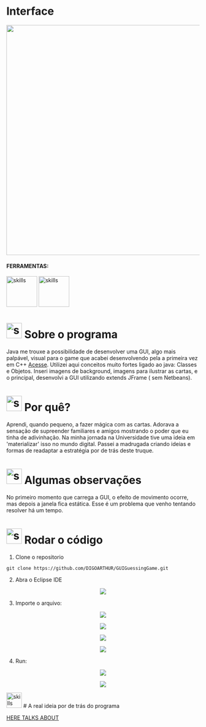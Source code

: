 # Interface

 <p align="center">
 <img src="https://github.com/DIGOARTHUR/Java-01-GUIGuessingGame/blob/master/IMGs -- Readme/GUI.gif" align="center" height="600" width="710" >
</p>      

#### FERRAMENTAS:
<p align="left">

<img  alt="skills"  width="80" height="80" src="https://user-images.githubusercontent.com/59892368/148622155-a24423fe-963c-4cba-b41a-5875a9bf44e4.png">


<img  alt="skills"  width="80" height="80" src="https://user-images.githubusercontent.com/59892368/148622378-07ab539a-2dc9-42c3-8326-92bb1939b3ca.png">

</p>
 

# <img  alt="skills"  width="40" height="40" src="https://user-images.githubusercontent.com/59892368/148622497-164365e8-f6b0-4f40-bc75-a0ed4da6059b.png">  Sobre o programa <!---write here : talk a little about project: what's does, example.  -->
Java me trouxe a possibilidade de desenvolver uma GUI, algo mais palpável, visual para o game que acabei desenvolvendo pela a primeira vez em C++ [Acesse](https://github.com/DIGOARTHUR/Console-GuessingGame.git). Utilizei aqui conceitos muito fortes ligado ao java: Classes e Objetos. Inseri imagens de background, imagens para ilustrar as cartas, e o principal, desenvolvi a GUI utilizando extends JFrame ( sem Netbeans).

  
  


# <img  alt="skills"  width="40" height="40" src="https://user-images.githubusercontent.com/59892368/148622627-c1eaa513-ca90-49e2-b5b8-c11d369becef.png"> Por quê?  <!---write here : motivation that led to created ; why did you do this program?   -->
Aprendi, quando pequeno, a fazer mágica com as cartas. Adorava a sensação de supreender familiares e amigos mostrando o poder que eu tinha de adivinhação.
Na minha jornada na Universidade tive uma ideia em 'materializar' isso no mundo digital. Passei a madrugada criando ideias e formas de readaptar a estratégia por de trás deste truque.


# <img  alt="skills"  width="40" height="40" src="https://user-images.githubusercontent.com/59892368/148622723-8e753e71-6bbf-46c3-b1b5-4fcc3d841a88.png"> Algumas observações
 No primeiro momento que carrega a GUI, o efeito de movimento ocorre, mas depois a janela fica estática. Esse é um problema que venho tentando resolver há um tempo.
 
 
 # <img  alt="skills"  width="40" height="40" src="https://user-images.githubusercontent.com/59892368/142216697-dd93272c-c614-4664-9d63-c4e4dfc3e0f3.gif"> Rodar o código
 1. Clone o repositorio
```
git clone https://github.com/DIGOARTHUR/GUIGuessingGame.git
```
2. Abra o Eclipse IDE
 <p align="center">
 <img src="https://user-images.githubusercontent.com/59892368/148620638-ce0e4a3c-f0c2-4149-87f2-fe195c4b1128.png" align="center"  >
</p>  

3. Importe o arquivo:

 <p align="center">
 <img src="https://user-images.githubusercontent.com/59892368/148620492-8c24181f-2fb2-4f8e-a244-d97823a963a1.png" align="center"  >
</p>   
 <p align="center">
 <img src="https://user-images.githubusercontent.com/59892368/148620604-011b97a9-7425-436d-aaab-8a69ed05ef0b.png" align="center" >
</p>   
 <p align="center">
 <img src="https://user-images.githubusercontent.com/59892368/148620758-b63d9b94-d34b-4c52-bf9b-79de1968e6ef.png" align="center"  >
</p> 

 <p align="center">
 <img src="https://user-images.githubusercontent.com/59892368/148620868-fc033ec3-1613-488e-a518-2de5f3ec1696.png" align="center"  >
</p> 

4. Run:
 <p align="center">
 <img src="https://user-images.githubusercontent.com/59892368/148621497-b1575d61-26a6-4f35-83de-51511750353e.png" align="center"  >
</p> 

 <p align="center">
 <img src="https://user-images.githubusercontent.com/59892368/148621587-121f7d7a-f2b1-4922-804b-ed4e261b7308.png" align="center"  >
</p> 


<img  alt="skills"  width="40" height="40" src="https://user-images.githubusercontent.com/59892368/148624660-d43c2dbc-c5f1-40d4-bc0c-3737a49d6fc0.png">
# A real ideia por de trás do programa
 
 [HERE TALKS ABOUT](https://github.com/DIGOARTHUR/Cpp-01-GuessingGame#the-real-ideia-behind-program)


 
 




 
 

